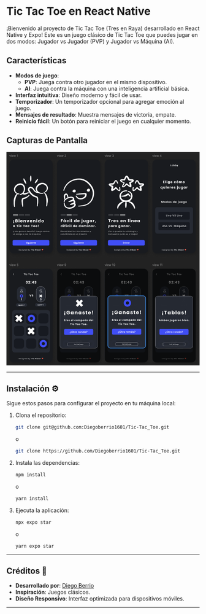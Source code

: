 
# Tic Tac Toe en React Native

¡Bienvenido al proyecto de Tic Tac Toe (Tres en Raya) desarrollado en React Native y Expo! Este es un juego clásico de Tic Tac Toe que puedes jugar en dos modos: Jugador vs Jugador (PVP) y Jugador vs Máquina (AI).

## Características

- **Modos de juego**:
  - **PVP**: Juega contra otro jugador en el mismo dispositivo.
  - **AI**: Juega contra la máquina con una inteligencia artificial básica.
- **Interfaz intuitiva**: Diseño moderno y fácil de usar.
- **Temporizador**: Un temporizador opcional para agregar emoción al juego.
- **Mensajes de resultado**: Muestra mensajes de victoria, empate.
- **Reinicio fácil**: Un botón para reiniciar el juego en cualquier momento.

## Capturas de Pantalla

![alt text](./assets/reference-figma.png)


---
## Instalación ⚙️

Sigue estos pasos para configurar el proyecto en tu máquina local:

1. Clona el repositorio:

   ```bash
   git clone git@github.com:Diegoberrio1601/Tic-Tac_Toe.git
   ```
   o

    ```bash
   git clone https://github.com/Diegoberrio1601/Tic-Tac_Toe.git
   ```

2. Instala las dependencias:

   ```bash
   npm install
   ```

   o

   ```bash
   yarn install
   ```

3. Ejecuta la aplicación:

   ```bash
   npx expo star 
   ```

   o

   ```bash
   yarn expo star 
   ```

---

## Créditos 👏

- **Desarrollado por**: [Diego Berrio](https://github.com/Diegoberrio1601)
- **Inspiración**: Juegos clásicos.
- **Diseño Responsivo**: Interfaz optimizada para dispositivos móviles.

---
















